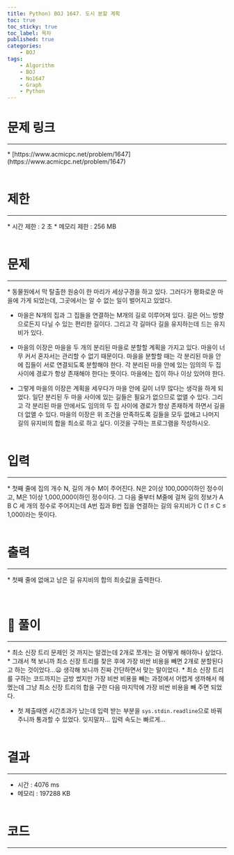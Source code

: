 ```yaml
---
title: Python) BOJ 1647. 도시 분할 계획
toc: true
toc_sticky: true
toc_label: 목차
published: true
categories:
    - BOJ
tags:
    - Algorithm
    - BOJ
    - No1647
    - Graph
    - Python
---
```


# 문제 링크
<hr>
* [https://www.acmicpc.net/problem/1647](https://www.acmicpc.net/problem/1647)<br><br>
 
# 제한
<hr>
* 시간 제한 : 2 초
* 메모리 제한 : 256 MB<br><br>

# 문제
<hr>
* 동물원에서 막 탈출한 원숭이 한 마리가 세상구경을 하고 있다. 그러다가 평화로운 마을에 가게 되었는데, 그곳에서는 알 수 없는 일이 벌어지고 있었다.

* 마을은 N개의 집과 그 집들을 연결하는 M개의 길로 이루어져 있다. 길은 어느 방향으로든지 다닐 수 있는 편리한 길이다. 그리고 각 길마다 길을 유지하는데 드는 유지비가 있다.

* 마을의 이장은 마을을 두 개의 분리된 마을로 분할할 계획을 가지고 있다. 마을이 너무 커서 혼자서는 관리할 수 없기 때문이다. 마을을 분할할 때는 각 분리된 마을 안에 집들이 서로 연결되도록 분할해야 한다. 각 분리된 마을 안에 있는 임의의 두 집 사이에 경로가 항상 존재해야 한다는 뜻이다. 마을에는 집이 하나 이상 있어야 한다.

* 그렇게 마을의 이장은 계획을 세우다가 마을 안에 길이 너무 많다는 생각을 하게 되었다. 일단 분리된 두 마을 사이에 있는 길들은 필요가 없으므로 없앨 수 있다. 그리고 각 분리된 마을 안에서도 임의의 두 집 사이에 경로가 항상 존재하게 하면서 길을 더 없앨 수 있다. 마을의 이장은 위 조건을 만족하도록 길들을 모두 없애고 나머지 길의 유지비의 합을 최소로 하고 싶다. 이것을 구하는 프로그램을 작성하시오.<br><br>

# 입력
<hr>
* 첫째 줄에 집의 개수 N, 길의 개수 M이 주어진다. N은 2이상 100,000이하인 정수이고, M은 1이상 1,000,000이하인 정수이다. 그 다음 줄부터 M줄에 걸쳐 길의 정보가 A B C 세 개의 정수로 주어지는데 A번 집과 B번 집을 연결하는 길의 유지비가 C (1 ≤ C ≤ 1,000)라는 뜻이다.<br><br>

# 출력
<hr>
* 첫째 줄에 없애고 남은 길 유지비의 합의 최솟값을 출력한다.<br><br><br>

# 👀 풀이
<hr>
* 최소 신장 트리 문제인 것 까지는 알겠는데 2개로 쪼개는 걸 어떻게 해야하나 싶었다.
* 그래서 책 보니까 최소 신장 트리를 찾은 후에 가장 비싼 비용을 빼면 2개로 분할된다고 하는 것이었다...😦 생각해 보니까 진짜 간단하면서 맞는 말이었다.
* 최소 신장 트리를 구하는 코드까지는 금방 썼지만 가장 비싼 비용을 빼는 과정에서 어렵게 생까해서 헤멨는데 그냥 최소 신장 트리의 합을 구한 다음 마지막에 가장 비싼 비용을 빼 주면 되었다.

* 첫 제출때엔 시간초과가 났는데 입력 받는 부분을 `sys.stdin.readline`으로 바꿔주니까 통과할 수 있었다. 잊지말자... 입력 속도는 빠르게...<br><br>
 
# 결과 
<hr>

 * 시간 : 4076 ms
 * 메모리 : 197288 KB<br><br>
 
# 코드
<hr>

<script src="https://gist.github.com/miro7923/b82a05569fc321630bfe177d8af5f674.js"></script>
